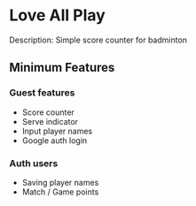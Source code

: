 # Love All Play

Description: Simple score counter for badminton

## Minimum Features
### Guest features
- Score counter
- Serve indicator
- Input player names
- Google auth login 

### Auth users 
- Saving player names
- Match / Game points

